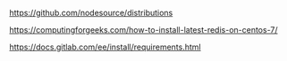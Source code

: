 https://github.com/nodesource/distributions

https://computingforgeeks.com/how-to-install-latest-redis-on-centos-7/

https://docs.gitlab.com/ee/install/requirements.html
